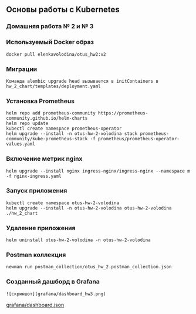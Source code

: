 ## Основы работы с Kubernetes

### Домашняя работа № 2 и № 3

### Используемый Docker образ
```shell
docker pull elenkavolodina/otus_hw2:v2
```

### Миграции
```shell
Команда alembic upgrade head вызывается в initContainers в hw_2_chart/templates/deployment.yaml
```

### Установка  Prometheus
```shell
helm repo add prometheus-community https://prometheus-community.github.io/helm-charts
helm repo update
kubectl create namespace prometheus-operator
helm upgrade --install -n otus-hw-2-volodina stack prometheus-community/kube-prometheus-stack -f prometheus/prometheus-operator-values.yaml
```
### Включение метрик nginx
```shell
helm upgrade --install nginx ingress-nginx/ingress-nginx --namespace m -f nginx-ingress.yaml
```

### Запуск приложения
```shell
kubectl create namespace otus-hw-2-volodina
helm upgrade --install -n otus-hw-2-volodina otus-hw-2-volodina ./hw_2_chart
```

### Удаление приложения
```shell
helm uninstall otus-hw-2-volodina -n otus-hw-2-volodina
```

### Postman коллекция
```shell
newman run postman_collection/otus_hw_2.postman_collection.json
```

### Созданный дашборд в Grafana
```
![скриншот](grafana/dashboard_hw3.png)
``````
[grafana/dashboard.json](grafana/dashboard.json)
